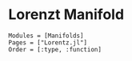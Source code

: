 # Lorenzt Manifold

```@autodocs
Modules = [Manifolds]
Pages = ["Lorentz.jl"]
Order = [:type, :function]
```
